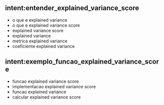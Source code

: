 ## intent:entender_explained_variance_score
- o que e explained variance
- o que e explained variance score
- explained variance score
- explained variance
- metrica explained variance
- coeficiente explained variance

## intent:exemplo_funcao_explained_variance_score
- funcao explained variance score
- implementacao explained variance score
- funcao explained variance
- calcular explained variance score